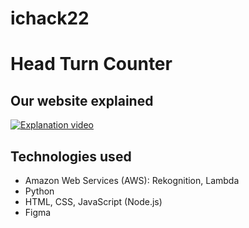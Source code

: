 # ichack22
# Head Turn Counter
## Our website explained
[![Explanation video](https://img.youtube.com/vi/q4K78S8WbO0/0.jpg)](https://www.youtube.com/watch?v=q4K78S8WbO0)
## Technologies used
- Amazon Web Services (AWS): Rekognition, Lambda
- Python
- HTML, CSS, JavaScript (Node.js)
- Figma
